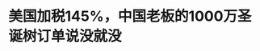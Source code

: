 <!DOCTYPE html>
<html lang="zh-CN">

<head>
    
<title>美国加税145%，中国老板的1000万圣诞树订单说没就没_腾讯新闻</title>
<meta name="keywords" content="特朗普,美国,圣诞树,美国_财经,跨境电商,美国经济,关税,中国,美国_时政,外贸公司">
<meta name="description" content="文 | 张颖钰      编辑 | 张瑞      出品|腾讯新闻谷雨实验室      5月2日，美国正式取消对中国小额包裹免税政策，所有价值不超过800美元的小额包裹都要被征收关税，按照2024年....">
<meta name="author" content="腾讯网">
<meta name="copyright" content="Copyright 1998 - 2025 Tencent. All Rights Reserved">
<meta property="og:type" content="news" />

<meta property="og:title" content="美国加税145%，中国老板的1000万圣诞树订单说没就没_腾讯新闻" />
<meta property="og:description" content="文 | 张颖钰      编辑 | 张瑞      出品|腾讯新闻谷雨实验室      5月2日，美国正式取消对中国小额包裹免税政策，所有价值不超过800美元的小额包裹都要被征收关税，按照2024年...." />
<meta property="og:url" content="https://news.qq.com/rain/a/20250510A02EHA00" />
<meta property="og:image" content="https://inews.gtimg.com/om_ls/OzkQ2SyJPsqspFjzvgwZjC6lBsxNccLYk1F_afnoZ7eXEAA_640330/0" />
<meta property="article:author" content="谷雨实验室" />
<meta property="article:published_time" content="2025-05-10 09:47:41" />
<meta property="category" content="politics" />

<meta name="baidu-site-verification" content="jJeIJ5X7pP" />
    <meta charset="utf-8" />
<meta http-equiv="X-UA-Compatible" content="IE=Edge" />
<meta name="viewport" content="width=device-width, initial-scale=1, shrink-to-fit=no" />
<link rel="dns-prefetch" href="mat1.gtimg.com">
<link rel="dns-prefetch" href="i.news.qq.com">
<link rel="shortcut icon" href="https://mat1.gtimg.com/qqcdn/qqindex2021/favicon.ico">
<script nomodule="true" src="https://mat1.gtimg.com/qqcdn/qqindex2021/common-static/20240515201444/core3-37-1.min.js"></script>
<script>
  try {
    if (!window.IntersectionObserver) {
      var observerScript = document.createElement('script');
      observerScript.src = "https://mat1.gtimg.com/qqcdn/qqindex2021/common-static/20241024141058/intersection-observer-polyfill.js";
      document.head.appendChild(observerScript);
    }
  } catch (error) {}
</script>

<script>
  try {
    if (!Element.prototype.scrollTo) {
      var scrollScript = document.createElement('script');
      scrollScript.src = "https://mat1.gtimg.com/qqcdn/qqindex2021/common-static/20241025153001/scroll-behavior-polyfill.js";
      document.head.appendChild(scrollScript);
    }
  } catch (error) {}
</script>
<script>
  try {
    if ('scrollRestoration' in window.history) {
      window.history.scrollRestoration = 'manual';
    }
    window.isPcClient = Boolean(window.electron) && (
      window.navigator.userAgent.indexOf('pc-client') > 0 ||
      window.navigator.userAgent.indexOf('TencentNews') > 0
    );
  } catch {}
</script>
<script>
  try {
    if (window.isPcClient) {
      var bodyStyle = document.createElement('style');
      bodyStyle.innerText = 'body{ zoom: 0.95 }';
      document.head.appendChild(bodyStyle);
    }
  } catch {}
</script>
<script>
  window.DATA = {"url":"https://view.inews.qq.com/a/20250510A02EHA00","article_id":"20250510A02EHA00","article_type":"0","title":"美国加税145%，中国老板的1000万圣诞树订单说没就没","desc":"文 | 张颖钰      编辑 | 张瑞      出品|腾讯新闻谷雨实验室      5月2日，美国正式取消对中国小额包裹免税政策，所有价值不超过800美元的小额包裹都要被征收关税，按照2024年....","iNewsRecommendLevel":1,"abstract":"文 | 张颖钰      编辑 | 张瑞      出品|腾讯新闻谷雨实验室      5月2日，美国正式取消对中国小额包裹免税政策，所有价值不超过800美元的小额包裹都要被征收关税，按照2024年....","catalog1":"politics","ad_channel_sign":"news","introduction":"","media":"谷雨实验室","media_id":"5505476","pubtime":"2025-05-10 09:47:41","comment_id":"8410702763","political":0,"cmsId":"20250510A02EHA00","cms_id":"20250510A02EHA00","closeAllAd":0,"closeAllFavorite":false,"originContent":{"directory":{"ai_list":[{"desc":"美国取消对中国小额包裹免税政策","link":"AIPOS_0"},{"desc":"中美贸易战的波折","link":"AIPOS_1"},{"desc":"关税战对外贸行业的影响","link":"AIPOS_2"},{"desc":"中国制造在美国的普及","link":"AIPOS_3"},{"desc":"贸易战中企业的生存策略","link":"AIPOS_4"},{"desc":"贸易战对个人生活的影响","link":"AIPOS_5"}],"enable":2,"list":null},"text":"\u003cdiv class=\"rich_media_content\"\u003e\u003cp style=\"line-height: 1.5; margin-bottom: 3pt; margin-left: 16.8pt; margin-top: 3pt; text-align: left\" data-exeditor-arbitrary-box=\"image-box\"\u003e\u003c!--IMG_0--\u003e\u003c/p\u003e\u003cp style=\"line-height: 1.5; margin-bottom: 3pt; margin-left: 16.8pt; margin-top: 3pt; text-align: left\"\u003e\u003c/p\u003e\u003cp style=\"text-align: right\"\u003e文 | 张颖钰\u003c/p\u003e\u003cp style=\"text-align: right\"\u003e编辑 | 张瑞\u003c/p\u003e\u003cp style=\"text-align: right\"\u003e出品 | 腾讯新闻谷雨实验室\u003c/p\u003e\u003cp\u003e\u003c/p\u003e\u003cp\u003e\u003c/p\u003e\u003cp\u003e\u003c!--AIPOS_0--\u003e5月2日，美国正式取消对中国小额包裹免税政策，所有价值不超过800美元的小额包裹都要被征收关税，按照2024年的数据，超过13.6亿件包裹都将受此政策影响，其中大部分来自中国的跨境电商平台。这是美国总统特朗普开启关税战之后的最新武器。\u003c/p\u003e\u003cp\u003e\u003c/p\u003e\u003cp\u003e\u003c!--AIPOS_1--\u003e在过去的一个月里，由美国发起的贸易战一波三折。\u003c/p\u003e\u003cp\u003e\u003c/p\u003e\u003cp\u003e4月2日，在被特朗普称为“解放日”的这一天，他宣布向全球所有商品征收10%的基础关税，对贸易逆差较大的国家再征收额外关税。其中，对来自中国的商品在此前20%关税的基础上加征34%关税。中国对等反制，美国继续加征，54%，104%，125%，145%……4月11日，中国对美国反制关税达到125%。商务部新闻发言人称，美国对华关税已经沦为数字游戏。\u003c!--MID_AD_0--\u003e\u003c!--EOP_0--\u003e\u003c/p\u003e\u003c!--MID_ARTICLE_AD_0--\u003e\u003c!--PARAGRAPH_0--\u003e\u003cp style=\"line-height: 1.5; margin-bottom: 3pt; margin-left: 0pt; margin-top: 3pt; text-align: left\"\u003e\u003c/p\u003e\u003cp style=\"line-height: 1.5; margin-bottom: 3pt; margin-left: 0pt; margin-top: 3pt; text-align: left\"\u003e\u003c!--IMG_1--\u003e\u003cspan style=\"font-size: 12px\"\u003e\u003cspan style=\"color: rgb(153, 153, 153)\"\u003e当地时间2025年4月2日，特朗普在白宫讲话，称该日为“解放日”，并宣布一系列“互惠关税”。\u003c/span\u003e\u003c/span\u003e\u003c/p\u003e\u003cp style=\"line-height: 1.5; margin-bottom: 3pt; margin-left: 0pt; margin-top: 3pt; text-align: left\"\u003e\u003c/p\u003e\u003cp\u003e\u003c/p\u003e\u003cp\u003e六天后，急风骤雨的关税战似乎又出现了缓和的迹象。4月17日，特朗普称一个月内会与中国达成协议。在4月22日的白宫新闻发布会上，特朗普表示对华关税会大幅下降，但不会降到零。时间来到5月初，在美国主动邀请之下，中美商定在瑞士举行会谈。但政策尚未确定前，不确定性的阴影仍然笼罩着外贸行业。\u003c/p\u003e\u003cp\u003e\u003c/p\u003e\u003cp\u003e第一次听到特朗普对中国商品征收54%关税的消息时，Mindy以为这是个巨大的玩笑——像这位总统过往的行为那样，不值得被认真对待。Mindy的公司总部在中国，向世界各地出口分子材料，在这间位于硅谷的办公室里，同事们纷纷调侃：“He’s finally out of his mind!（他终于疯了！）” “As he always？（和往常一样吗？）”\u003c!--MID_AD_1--\u003e\u003c!--EOP_1--\u003e\u003c/p\u003e\u003c!--MID_ARTICLE_AD_1--\u003e\u003c!--PARAGRAPH_1--\u003e\u003cp\u003e\u003c/p\u003e\u003cp\u003e但这绝不是滑稽的政治表演，\u003c!--AIPOS_2--\u003e关税带来的影响会落在每个人身上。\u003c/p\u003e\u003cp\u003e\u003c/p\u003e\u003cp\u003e23000多公里外的浙江金华，吴悦收到了订单停发的通知。她和父亲共同经营着一家电动升降桌工厂。按照原计划，10000多台升降桌应该在三天后发往美国，现在却只能静静地待在仓库里。她问外贸公司什么时候能出货，对方给不出确切的时间。\u003c/p\u003e\u003cp\u003e\u003c/p\u003e\u003cp\u003e在此之前，关税是一个并不为太多人关心的冷门话题，但短短两周内，事态升级还是超出了所有人的想象。对于一些毛利率只有10%左右的传统制造业，现在的关税数字已然意味着脱钩。\u003c/p\u003e\u003cp\u003e\u003c/p\u003e\u003cp\u003e过去的一年间，中国向美国出口商品总额超过5246亿美元。这个占据中国对外出口商品总额最多的国家，在许多外贸人眼里仍是难以放弃的市场。根据\u003c!--SECURE_LINK_BEGIN_0--\u003e高盛\u003c!--SECURE_LINK_END_0--\u003e发布的报告，1600万中国人的工作和对美出口相关。中美贸易的链条上，有工厂，外贸公司，货代，物流商……数不清的环节背后，是无数人的生计与梦想。\u003c/p\u003e\u003cp\u003e\u003c/p\u003e\u003cp\u003e\u003cstrong\u003eMade in China\u003c/strong\u003e\u003c/p\u003e\u003cp\u003e\u003c/p\u003e\u003cp\u003e\u003c!--AIPOS_3--\u003e走在美国的超市里，你很难避开那些刻着“made in China”的商品：大到微波炉，电风扇，挂满灯球的圣诞树，小到一只塑料袋，一把折叠伞，一个金发碧眼的芭比娃娃。在去年美国进口的商品中，中国制造了75%以上的儿童玩具，近80%的塑料厨具，88%的电风扇，超过90%的LED灯、保温杯、人造花和折叠伞，超过99%的钙片、闹钟、电热毯和烤面包机。\u003c/p\u003e\u003cp style=\"line-height: 1.5; margin-bottom: 3pt; margin-left: 0pt; margin-top: 3pt; text-align: left\"\u003e\u003c/p\u003e\u003cp style=\"line-height: 1.5; margin-bottom: 3pt; margin-left: 0pt; margin-top: 3pt; text-align: left\"\u003e\u003c!--IMG_2--\u003e\u003cspan style=\"font-size: 12px\"\u003e\u003cspan style=\"color: rgb(153, 153, 153)\"\u003e美国佛罗里达州西棕榈滩，圣诞商品商店劳克林表示，他希望特朗普政府与中国达成关税协议，这将避免他不得不提高价格，因为他销售的大部分圣诞装饰品都是中国制造的。\u003c/span\u003e\u003c/span\u003e\u003c/p\u003e\u003cp style=\"line-height: 1.5; margin-bottom: 3pt; margin-left: 0pt; margin-top: 3pt; text-align: left\"\u003e\u003c/p\u003e\u003cp\u003e\u003c/p\u003e\u003cp\u003e即使是叫嚣着 “Make America Great Again”的美国总统特朗普，也很难在自己身边排除“中国制造”的影子。根据美联社报道，特朗普的竞选商品，封皮上写着“God Bless the USA（天佑美国）”的圣经，印刷于杭州的一家工厂。去年二月初到三月末，12万本“天佑美国圣经”从杭州运往美国。这不该让人感到惊讶，毕竟，中国是世界上最大的圣经出口国。\u003c!--MID_AD_2--\u003e\u003c!--EOP_2--\u003e\u003c/p\u003e\u003c!--MID_ARTICLE_AD_2--\u003e\u003c!--PARAGRAPH_2--\u003e\u003cp\u003e\u003c/p\u003e\u003cp\u003e中国还是世界上最大的圣诞制品出口国，去年美国进口的圣诞制品中，有87%来自中国。在被称为“圣诞村”的浙江义乌，乔枫和父亲管理一家圣诞树工厂。如果没有贸易战，一万多棵圣诞树将在今年夏天运往美国，陈列在新泽西州和加州的\u003c!--SECURE_LINK_BEGIN_1--\u003e沃尔玛\u003c!--SECURE_LINK_END_1--\u003e超市里。\u003c/p\u003e\u003cp\u003e\u003c/p\u003e\u003cp\u003e客户对去年的货物很满意，承诺今年要下价值1000万人民币的订单，乔枫满心欢喜。刷到特朗普加征关税的消息时，他的第一反应是“完蛋了”。果然，合作的外贸公司发来消息，告诉乔枫先不要生产这批圣诞树。关税的变动让他们无法确认成本，也无法确认合作是否还要继续。\u003c/p\u003e\u003cp\u003e\u003c/p\u003e\u003cp\u003e失去订单让乔枫感到可惜，但好在圣诞树尚未投产。对于已经开始生产美国订单的厂家，损失来得更为直接和具体。突如其来的关税，让吴健康生产到一半的塑料袋全部被叫停。美国客户们一边抱怨着总统的疯狂，一边直截了当地说明，高昂的关税将会让这些来自中国的塑料袋失去价格优势，他们承担不起。\u003c/p\u003e\u003cp\u003e\u003c/p\u003e\u003cp\u003e今年3月，特朗普宣布对中国商品征收20%关税时，交易还有谈判的空间。客户问吴健康，以后的订单能不能让点利，双方各承担10%的关税，吴健康同意了。一个月后贸易战升级，他问客户打算怎么办，再也没有收到回复。\u003c/p\u003e\u003cp\u003e\u003c/p\u003e\u003cp\u003e现在，八十余吨塑料袋囤积在福建泉州的工厂里，不知道什么时间才能发出。这是吴健康从父亲手里接过工厂的第16年，厂里有40余位工人，其中一些人从他上小学开始就在这里工作。隔壁的纺织厂陆续传出裁员的消息，吴健康不希望走到这一天。\u003c/p\u003e\u003cp\u003e\u003c/p\u003e\u003cp\u003e\u003cstrong\u003e贸易战中求生存\u003c/strong\u003e\u003c/p\u003e\u003cp\u003e\u003c/p\u003e\u003cp\u003e接不到订单，吴健康让工厂停工了三天，去厦门拜访了一位老客户。客户在国内经营酒店垃圾袋的业务，需要的货物量大，但出价极低——一吨袋子的价格是6500元，利润不到1%。相比而言，出口到美国的塑料袋材质更好，价格也高，每吨的单价超过10000元。\u003c/p\u003e\u003cp\u003e\u003c/p\u003e\u003cp\u003e“食之无味，弃之可惜。”吴健康评价这笔订单的价格是“鸡骨头价”，但他还是接下了这一单。至少，每个月200吨的出货量，能先让工厂维持运转。\u003c/p\u003e\u003cp\u003e\u003c/p\u003e\u003cp\u003e停滞，是贸易战给工厂带来最直接的冲击，也是工厂主们最害怕发生的事。在浙江女孩吴悦的升降桌工厂，80%的订单依赖于美国市场，美国加征关税的政策发布后，几乎所有的客户都要求暂停出货。她立刻通知供应商暂停辅料供应，并在第二天宣布工厂停工。\u003c/p\u003e\u003cp\u003e\u003c/p\u003e\u003cp\u003e\u003c!--AIPOS_4--\u003e对于依赖美国市场的工厂而言，应对贸易战的思路可以分为两种：一是转向国内或其他国家，寻找替代性市场；二是继续出口美国，但把工厂转移到关税更低的东南亚或墨西哥。这一轮贸易战以前，吴悦的父亲已经在研究去越南办厂的可行性。贸易战开始后，父亲留在越南考察，那里工人的工资比国内便宜一半，父亲有信心在那里建一个新工厂。停工那两天，吴悦抓紧注册商标，想在国内的电商平台上开拓销路。\u003c!--MID_AD_3--\u003e\u003c!--EOP_3--\u003e\u003c/p\u003e\u003c!--MID_ARTICLE_AD_3--\u003e\u003c!--PARAGRAPH_3--\u003e\u003cp\u003e\u003c/p\u003e\u003cp\u003e贸易公司链接工厂和客户，对关税带来的变动最为敏感。加征关税的消息刚刚传出，Grace加入的外贸群都“炸了”。她听说有人的服装订单在当天就被暂停，有人的货快到港口被客户放弃——在突然升高的关税面前，没人想做赔本的买卖。\u003c/p\u003e\u003cp\u003e\u003c/p\u003e\u003cp\u003eGrace经营一家出口医疗设备的贸易公司，关税上涨后，她发现物流的价格也变得不稳定。二月询价时，从中国发往美国的物流价格还在25元/kg，美国第一次加征关税时变成30元/kg，一周后涨到35元/kg。货代报价时还会加上一句：成本可能还有变动，以客人收到货物时的实际关税为准。\u003c/p\u003e\u003cp style=\"line-height: 1.5; margin-bottom: 3pt; margin-left: 0pt; margin-top: 3pt; text-align: left\"\u003e\u003c/p\u003e\u003cp style=\"line-height: 1.5; margin-bottom: 3pt; margin-left: 0pt; margin-top: 3pt; text-align: left\"\u003e\u003c!--IMG_3--\u003e\u003cspan style=\"font-size: 12px\"\u003e\u003cspan style=\"color: rgb(153, 153, 153)\"\u003e工人赶制医疗器械海外订单\u003c/span\u003e\u003c/span\u003e\u003c/p\u003e\u003cp style=\"line-height: 1.5; margin-bottom: 3pt; margin-left: 0pt; margin-top: 3pt; text-align: left\"\u003e\u003c/p\u003e\u003cp\u003e\u003c/p\u003e\u003cp\u003e医疗设备出口的利润空间较高，Grace相信生意还有协商的余地。她努力安抚客户的情绪，告诉客户自己会想办法，不让他们全部承担上涨的关税。她同时在考虑压缩供应链的成本，比较不同供应商的价格，原本10块钱一个的零件，她要问问8块能不能做下来。\u003c/p\u003e\u003cp\u003e\u003c/p\u003e\u003cp\u003e在Mindy所在的硅谷办公室，持续上涨的关税让气氛越来越凝重。常常是有人报出最新的关税数字，同事们从一堆文件中抬头：“又加了！”两周以来，关税每上涨一次，Mindy就要和同事开一次会。关税数字从54%涨到145%，会议规模也从三四个人变成三四十人。\u003c/p\u003e\u003cp\u003e\u003c/p\u003e\u003cp\u003e第一次开会时，大家的反应还很积极，相信成本仍在可控范围内。Mindy开始翻阅一本几百页的关税代码书，研究通过调整产品描述避税的方法。但当数字来到145%，更显著的情绪是观望和等待，“当事情已经坏到一定程度，再坏也无所谓了”。\u003c/p\u003e\u003cp\u003e\u003c/p\u003e\u003cp\u003e\u003cstrong\u003e“明天能上班了吗”\u003c/strong\u003e\u003c/p\u003e\u003cp\u003e\u003c/p\u003e\u003cp\u003e宣布停工后，吴悦的工厂群聊里时不时有人发问，“明天能上班了吗？”吴悦理解他们的焦灼，工人的工资计件发放，平均一天能拿200元，如果停工，只能拿到30元的补贴。\u003c/p\u003e\u003cp\u003e\u003c/p\u003e\u003cp\u003e停工第三天，外贸公司发来一些日本和德国的订单，工厂得以恢复生产。吴悦去车间视察时，一位女工问，“小吴，能不能不放假？”她心里升起一阵酸楚，有对眼前困境的无力感，也有对工人的歉意。\u003c/p\u003e\u003cp style=\"line-height: 1.5; margin-bottom: 3pt; margin-left: 0pt; margin-top: 3pt; text-align: left\"\u003e\u003c/p\u003e\u003cp style=\"line-height: 1.5; margin-bottom: 3pt; margin-left: 0pt; margin-top: 3pt; text-align: left\"\u003e\u003c!--IMG_4--\u003e\u003cspan style=\"font-size: 12px\"\u003e\u003cspan style=\"color: rgb(153, 153, 153)\"\u003e工厂的生产车间\u003c/span\u003e\u003c/span\u003e\u003c/p\u003e\u003cp style=\"line-height: 1.5; margin-bottom: 3pt; margin-left: 0pt; margin-top: 3pt; text-align: left\"\u003e\u003c/p\u003e\u003cp\u003e\u003c/p\u003e\u003cp\u003e吴悦知道，这位女工经历坎坷。在上一段婚姻里经历了家暴后，哥哥带她来工厂上班。刚来工厂的日子里，她比谁都要卖力。装车，卸货，其他女工不愿意干的体力活，只要工资高，她都愿意做。\u003c/p\u003e\u003cp\u003e\u003c/p\u003e\u003cp\u003e虽然工厂恢复了生产，但由于订单数量有限，吴悦还是取消了晚上的加班。镇上有十几家工厂的生意和出口美国相关，以前晚间总是灯火通明。一天晚上九点多，吴悦开车回家，路上几乎没有工厂是亮着灯的。厂里一下子变得安静了，想起以前机器的轰鸣声，吴悦心里空落落的。\u003c/p\u003e\u003cp\u003e\u003c/p\u003e\u003cp\u003e和浙江的大多数“厂二代”一样，吴悦的童年是在工厂度过的，家住在工厂办公楼附近，放学后在工厂餐厅写作业，无聊了就去工厂车间玩。车间的老工人们看着她长大，不喊她老板，只喊“小吴”，她也亲热地喊“叔叔”“阿姨”。\u003c/p\u003e\u003cp\u003e\u003c/p\u003e\u003cp\u003e吴悦感受到今年的招工市场尤其惨淡，她两年前发出的招工启事都被人翻出来。年初到现在，她接到过二十多个找工作的电话，“要不要抛光工？”“要不要装配工？”她不想看到厂里的工人成为求职大潮里的一员。工厂是父亲二十几年来的心血，也是一百多位工人们赖以生存的饭碗。\u003c/p\u003e\u003cp\u003e\u003c/p\u003e\u003cp\u003e工厂每周一次的管理层会议上，吴悦告诉其他人，为了应对关税带来的影响，会接一些没有多少利润的单子，保证工厂运转下去，“让每一个人都有饭吃”。\u003c/p\u003e\u003cp\u003e\u003c/p\u003e\u003cp\u003e美国对华关税涨到125%的后一天，刘漫漫收到了降薪的消息。她负责一家工厂的亚马逊运营，销售烤肉炉的配件，最重要的市场就是美国。去年八月起，老板频繁去东南亚出差，她猜到了老板可能在考虑去东南亚办厂，只是没想到转变来得这么突然。\u003c/p\u003e\u003cp\u003e\u003c/p\u003e\u003cp\u003e在通知降薪的会议上，老板语气委婉，公司现在遇到了困难，如果想走，把手里的货物清掉就能离开，如果想留，就要接受以后只拿底薪。刘漫漫每个月的提成一般有五到七千，去掉提成，每月只有八千元的底薪，刚刚够还房贷。\u003c/p\u003e\u003cp\u003e\u003c/p\u003e\u003cp\u003e即使内心很难接受降薪的方案，刘漫漫还是只能点头接受。她今年38岁了，有两个孩子，去年一家人在深圳买了房，她不能失去工作。过了35岁，年龄成为求职的显性门槛，尤其是在以加班出名的跨境电商行业，“38岁的年龄，是不会有人看你简历的”。\u003c/p\u003e\u003cp\u003e\u003c/p\u003e\u003cp\u003e十年前，这个行业曾给她带来机遇与希望。大专毕业后，她从湖北农村老家到深圳一家工厂做文职，月收入只有1800元，做跨境电商的朋友却能月入五千。她从最基础的客服进入这个行业，一天要回复几百封英文邮件，但比在工厂开心。\u003c/p\u003e\u003cp\u003e\u003c/p\u003e\u003cp\u003e彼时，做跨境电商不设学历门槛，不需要雄厚的资金储备，给外来的打工者提供了致富的可能性。租一间500元的“农民房”，买一台电脑，注册一个营业执照，再把货物挂在速卖通、\u003c!--SECURE_LINK_BEGIN_2--\u003eeBay\u003c!--SECURE_LINK_END_2--\u003e这些平台上，就能做生意。起初，刘漫漫的丈夫业余卖汽车零部件，每个月就能挣一万多。他干脆辞职单干，生意好的时候能月入两三万。\u003c/p\u003e\u003cp\u003e\u003c/p\u003e\u003cp\u003e他们身边从不缺少“逆天改命”的神话：来自湖北黄石的兄弟俩，原本创业的跨境电商公司快要倒闭，因为发现了一款好卖的产品，生意起死回生，两人都在深圳市中心买了房。刘漫漫和丈夫虽然不属于暴发户的行列，但十几年干下来也小有积蓄。去年年底，他们终于交首付拿下了一套房子，实现了刘漫漫在深圳安家的梦想。\u003c/p\u003e\u003cp\u003e\u003c/p\u003e\u003cp\u003e近两年来，刘漫漫明显感到，跨境电商生意没有之前好做了。一边是国内激烈的内卷式竞争，一边是国际上的地缘政治冲突。贸易战、俄乌战争、巴以冲突，每一次变动都带来不确定性。薪资是最直观的变化。十年前她刚入行时，做最基础的亚马逊客服都能收入六千，现在还有很多年轻人只拿四千左右的底薪。\u003c/p\u003e\u003cp\u003e\u003c/p\u003e\u003cp\u003e放在以前，刘漫漫喜欢在周末和姐妹们聚会，大家一起带上孩子，租个民宿，去海边烧烤。今年群聊里没人提聚会的事，朋友中间有不少人做外贸，她猜测各家的生意都不好做，没人有聚会的心情。计划着五一假期回家，刘漫漫往购物车里添了好多漂亮衣服。降薪后，买衣服的开销被她省去了。她告诉儿子，妈妈的工资一个月少了5000块钱，“啥事都要省一点点”。\u003c/p\u003e\u003cp\u003e\u003c/p\u003e\u003cp\u003e\u003cstrong\u003e最好的期待，最坏的打算\u003c/strong\u003e\u003c/p\u003e\u003cp\u003e\u003c/p\u003e\u003cp\u003e如果贸易战持续下去，最坏的结果可能是什么？一个可见的答案是，关税带来的成本上涨，最终会由消费者承担。盖洛普的民调结果显示，接近90%的美国民众认为关税政策会带来物价上涨。\u003c/p\u003e\u003cp\u003eMindy开始担心以后不能在电商平台上买到物美价廉的小商品。洗碗用的橡胶手套，当地要10美刀一双，速卖通上5块人民币就能买好几双。特朗普提高关税的同时，还取消了800美元以下包裹的“小额免税”政策。Mindy和朋友们抓紧在电商平台下单，买了手机壳，衣服，厨具……5月2日后，这些小商品将不再能获得关税豁免。\u003c/p\u003e\u003cp style=\"line-height: 1.5; margin-bottom: 3pt; margin-left: 0pt; margin-top: 3pt; text-align: left\"\u003e\u003c/p\u003e\u003cp style=\"line-height: 1.5; margin-bottom: 3pt; margin-left: 0pt; margin-top: 3pt; text-align: left\"\u003e\u003c!--IMG_5--\u003e\u003cspan style=\"font-size: 12px\"\u003e\u003cspan style=\"color: rgb(153, 153, 153)\"\u003e在洛杉矶的一个批发市场，该市场的大部分商品都是从中国进口的。\u003c/span\u003e\u003c/span\u003e\u003c/p\u003e\u003cp\u003e\u003c/p\u003e\u003cp\u003e《华尔街日报》报道称，新政之后，许多公司将重组供应链。将中国制造的商品大批量进口至加拿大，再通过小额订单卖给消费者，曾经是很多美国电商公司规避关税的策略。但在特朗普对中国小额包裹取消免税后，这一策略将不再适用：一双原本售价175美元的中国制造运动鞋，如今将多出超过300美元的税费。而据《中国基金报》报道，快时尚巨头Shein已经对从美国市场从连衣裙到厨房用品等商品提价。家居、厨房用品及玩具类平均涨幅超30%，一件10件装厨房毛巾暴涨377%。显而易见，关税战的结果，将是美国自己的消费者买单，其中，低收入者受到的影响将更加明显。\u003c!--MID_AD_4--\u003e\u003c!--EOP_4--\u003e\u003c/p\u003e\u003c!--MID_ARTICLE_AD_4--\u003e\u003c!--PARAGRAPH_4--\u003e\u003cp\u003e\u003c/p\u003e\u003cp\u003e\u003c!--AIPOS_5--\u003e刘漫漫不知道老板什么时候会决定撤厂，不知道工作还能保留多久。她只能在心里做好最坏的打算：如果真的到了失业那一天，就算去给人当月嫂，也要把一个月八千多的房贷挣出来。\u003c/p\u003e\u003cp\u003e\u003c/p\u003e\u003cp\u003e对于未来，圣诞树工厂老板乔枫保持乐观，相信贸易战会很快结束，“他们不能不过圣诞节，对吧？”\u003c/p\u003e\u003cp\u003e\u003c/p\u003e\u003cp\u003e（文中乔枫，吴悦为化名）\u003c/p\u003e\u003cdiv powered-by=\"qqnews_ex-editor\"\u003e\u003c/div\u003e\u003cstyle\u003e.rich_media_content{--news-tabel-th-night-color: #444444;--news-font-day-color: #333;--news-font-night-color: #d9d9d9;--news-bottom-distance: 22px}.rich_media_content p:not([data-exeditor-arbitrary-box=image-box]){letter-spacing:.5px;line-height:30px;margin-bottom:var(--news-bottom-distance);word-wrap:break-word}.rich_media_content{color:var(--news-font-day-color);font-size:18px}@media(prefers-color-scheme:dark){body:not([data-weui-theme=light]):not([dark-mode-disable=true]) .rich_media_content p:not([data-exeditor-arbitrary-box=image-box]){letter-spacing:.5px;line-height:30px;margin-bottom:var(--news-bottom-distance);word-wrap:break-word}body:not([data-weui-theme=light]):not([dark-mode-disable=true]) .rich_media_content{color:var(--news-font-night-color)}}.data_color_scheme_dark .rich_media_content p:not([data-exeditor-arbitrary-box=image-box]){letter-spacing:.5px;line-height:30px;margin-bottom:var(--news-bottom-distance);word-wrap:break-word}.data_color_scheme_dark .rich_media_content{color:var(--news-font-night-color)}.data_color_scheme_dark .rich_media_content{font-size:18px}.rich_media_content p[data-exeditor-arbitrary-box=image-box]{margin-bottom:11px}.rich_media_content\u003ediv:not(.qnt-video),.rich_media_content\u003esection{margin-bottom:var(--news-bottom-distance)}.rich_media_content hr{margin-bottom:var(--news-bottom-distance)}.rich_media_content .link_list{margin:0;margin-top:20px;min-height:0!important}.rich_media_content blockquote{background:#f9f9f9;border-left:6px solid #ccc;margin:1.5em 10px;padding:.5em 10px}.rich_media_content blockquote p{margin-bottom:0!important}.data_color_scheme_dark .rich_media_content blockquote{background:#323232}@media(prefers-color-scheme:dark){body:not([data-weui-theme=light]):not([dark-mode-disable=true]) .rich_media_content blockquote{background:#323232}}.rich_media_content ol[data-ex-list]{--ol-start: 1;--ol-list-style-type: decimal;list-style-type:none;counter-reset:olCounter calc(var(--ol-start,1) - 1);position:relative}.rich_media_content ol[data-ex-list]\u003eli\u003e:first-child::before{content:counter(olCounter,var(--ol-list-style-type)) '. ';counter-increment:olCounter;font-variant-numeric:tabular-nums;display:inline-block}.rich_media_content ul[data-ex-list]{--ul-list-style-type: circle;list-style-type:none;position:relative}.rich_media_content ul[data-ex-list].nonUnicode-list-style-type\u003eli\u003e:first-child::before{content:var(--ul-list-style-type) ' ';font-variant-numeric:tabular-nums;display:inline-block;transform:scale(0.5)}.rich_media_content ul[data-ex-list].unicode-list-style-type\u003eli\u003e:first-child::before{content:var(--ul-list-style-type) ' ';font-variant-numeric:tabular-nums;display:inline-block;transform:scale(0.8)}.rich_media_content ol:not([data-ex-list]){padding-left:revert}.rich_media_content ul:not([data-ex-list]){padding-left:revert}.rich_media_content table{display:table;border-collapse:collapse;margin-bottom:var(--news-bottom-distance)}.rich_media_content table th,.rich_media_content table td{word-wrap:break-word;border:1px solid #ddd;white-space:nowrap;padding:2px 5px}.rich_media_content table th{font-weight:700;background-color:#f0f0f0;text-align:left}.rich_media_content table p{margin-bottom:0!important}.data_color_scheme_dark .rich_media_content table th{background:var(--news-tabel-th-night-color)}@media(prefers-color-scheme:dark){body:not([data-weui-theme=light]):not([dark-mode-disable=true]) .rich_media_content table th{background:var(--news-tabel-th-night-color)}}.rich_media_content .qqnews_image_desc,.rich_media_content p[type=om-image-desc]{line-height:20px!important;text-align:center!important;font-size:14px!important;color:#666!important}.rich_media_content div[data-exeditor-arbitrary-box=wrap]:not([data-exeditor-arbitrary-box-special-style]){max-width:100%}.rich_media_content .qqnews-content{--wmfont: 0;--wmcolor: transparent;font-size:var(--wmfont);color:var(--wmcolor);line-height:var(--wmfont)!important;margin-bottom:var(--wmfont)!important}.rich_media_content .qqnews_sign_emphasis{background:#f7f7f7}.rich_media_content .qqnews_sign_emphasis ol{word-wrap:break-word;border:none;color:#5c5c5c;line-height:28px;list-style:none;margin:14px 0 6px;padding:16px 15px 4px}.rich_media_content .qqnews_sign_emphasis p{margin-bottom:12px!important}.rich_media_content .qqnews_sign_emphasis ol\u003eli\u003ep{padding-left:30px}.rich_media_content .qqnews_sign_emphasis ol\u003eli{list-style:none}.rich_media_content .qqnews_sign_emphasis ol\u003eli\u003ep:first-child::before{margin-left:-30px;content:counter(olCounter,decimal) ''!important;counter-increment:olCounter!important;font-variant-numeric:tabular-nums!important;background:#37f;border-radius:2px;color:#fff;font-size:15px;font-style:normal;text-align:center;line-height:18px;width:18px;height:18px;margin-right:12px;position:relative;top:-1px}.data_color_scheme_dark .rich_media_content .qqnews_sign_emphasis{background:#262626}.data_color_scheme_dark .rich_media_content .qqnews_sign_emphasis ol\u003eli\u003ep{color:#a9a9a9}@media(prefers-color-scheme:dark){body:not([data-weui-theme=light]):not([dark-mode-disable=true]) .rich_media_content .qqnews_sign_emphasis{background:#262626}body:not([data-weui-theme=light]):not([dark-mode-disable=true]) .rich_media_content .qqnews_sign_emphasis ol\u003eli\u003ep{color:#a9a9a9}}.rich_media_content h1,.rich_media_content h2,.rich_media_content h3,.rich_media_content h4,.rich_media_content h5,.rich_media_content h6{margin-bottom:var(--news-bottom-distance);font-weight:700}.rich_media_content h1{font-size:20px}.rich_media_content h2,.rich_media_content h3{font-size:19px}.rich_media_content h4,.rich_media_content h5,.rich_media_content h6{font-size:18px}.rich_media_content li:empty{display:none}.rich_media_content ul,.rich_media_content ol{margin-bottom:var(--news-bottom-distance)}.rich_media_content div\u003ep:only-child{margin-bottom:0!important}.rich_media_content .cms-cke-widget-title-wrap p{margin-bottom:0!important}\u003c/style\u003e\u003c/div\u003e","version":"v2"},"originAttribute":{"IMG_0":{"bigOrigUrl":"https://inews.gtimg.com/news_bt/Oa_4eWuydRRLAcYtPYJ9n2P3svoE_ksHhEz1W3EmkdFzUAA/0","compressUrl":"https://inews.gtimg.com/news_bt/Oa_4eWuydRRLAcYtPYJ9n2P3svoE_ksHhEz1W3EmkdFzUAA/641","desc":"","fullPic":"1","height":360,"imgurl0":"https://inews.gtimg.com/news_bt/Oa_4eWuydRRLAcYtPYJ9n2P3svoE_ksHhEz1W3EmkdFzUAA/0","imgurl1000":"https://inews.gtimg.com/news_bt/Oa_4eWuydRRLAcYtPYJ9n2P3svoE_ksHhEz1W3EmkdFzUAA/1000","islong":0,"origUrl":"https://inews.gtimg.com/news_bt/Oa_4eWuydRRLAcYtPYJ9n2P3svoE_ksHhEz1W3EmkdFzUAA/641","size":456,"style":"display: inline-block; max-width: 100%; width: 800px","thumb":"https://inews.gtimg.com/news_bt/Oa_4eWuydRRLAcYtPYJ9n2P3svoE_ksHhEz1W3EmkdFzUAA_181x181s/0","url":"https://inews.gtimg.com/news_bt/Oa_4eWuydRRLAcYtPYJ9n2P3svoE_ksHhEz1W3EmkdFzUAA/641","width":641},"IMG_1":{"bigOrigUrl":"https://inews.gtimg.com/news_bt/OoBGjRdYMOV-m0Poh2KGcYT83ee2SP6H3nOexb1DSqLekAA/0","compressUrl":"https://inews.gtimg.com/news_bt/OoBGjRdYMOV-m0Poh2KGcYT83ee2SP6H3nOexb1DSqLekAA/641","desc":"","fullPic":"1","height":428,"imgurl0":"https://inews.gtimg.com/news_bt/OoBGjRdYMOV-m0Poh2KGcYT83ee2SP6H3nOexb1DSqLekAA/0","imgurl1000":"https://inews.gtimg.com/news_bt/OoBGjRdYMOV-m0Poh2KGcYT83ee2SP6H3nOexb1DSqLekAA/1000","islong":0,"origUrl":"https://inews.gtimg.com/news_bt/OoBGjRdYMOV-m0Poh2KGcYT83ee2SP6H3nOexb1DSqLekAA/641","size":164,"style":"display: inline-block; max-width: 100%; width: 800px","thumb":"https://inews.gtimg.com/news_bt/OoBGjRdYMOV-m0Poh2KGcYT83ee2SP6H3nOexb1DSqLekAA_181x181s/0","url":"https://inews.gtimg.com/news_bt/OoBGjRdYMOV-m0Poh2KGcYT83ee2SP6H3nOexb1DSqLekAA/641","width":641},"IMG_2":{"bigOrigUrl":"https://inews.gtimg.com/news_bt/O0eroseDsp3GXpfowZ9IDpD1okjzUqvl2z3YaMTNTx56UAA/0","compressUrl":"https://inews.gtimg.com/news_bt/O0eroseDsp3GXpfowZ9IDpD1okjzUqvl2z3YaMTNTx56UAA/641","desc":"","fullPic":"1","height":435,"imgurl0":"https://inews.gtimg.com/news_bt/O0eroseDsp3GXpfowZ9IDpD1okjzUqvl2z3YaMTNTx56UAA/0","imgurl1000":"https://inews.gtimg.com/news_bt/O0eroseDsp3GXpfowZ9IDpD1okjzUqvl2z3YaMTNTx56UAA/1000","islong":0,"origUrl":"https://inews.gtimg.com/news_bt/O0eroseDsp3GXpfowZ9IDpD1okjzUqvl2z3YaMTNTx56UAA/641","size":325,"style":"display: inline-block; max-width: 100%; width: 800px","thumb":"https://inews.gtimg.com/news_bt/O0eroseDsp3GXpfowZ9IDpD1okjzUqvl2z3YaMTNTx56UAA_181x181s/0","url":"https://inews.gtimg.com/news_bt/O0eroseDsp3GXpfowZ9IDpD1okjzUqvl2z3YaMTNTx56UAA/641","width":641},"IMG_3":{"bigOrigUrl":"https://inews.gtimg.com/news_bt/OYoVPsfk1J0FYFecPeYWmjOm_NGX9S9Ck_hi1BRH8z4mkAA/0","compressUrl":"https://inews.gtimg.com/news_bt/OYoVPsfk1J0FYFecPeYWmjOm_NGX9S9Ck_hi1BRH8z4mkAA/641","desc":"","fullPic":"1","height":427,"imgurl0":"https://inews.gtimg.com/news_bt/OYoVPsfk1J0FYFecPeYWmjOm_NGX9S9Ck_hi1BRH8z4mkAA/0","imgurl1000":"https://inews.gtimg.com/news_bt/OYoVPsfk1J0FYFecPeYWmjOm_NGX9S9Ck_hi1BRH8z4mkAA/1000","islong":0,"origUrl":"https://inews.gtimg.com/news_bt/OYoVPsfk1J0FYFecPeYWmjOm_NGX9S9Ck_hi1BRH8z4mkAA/641","size":141,"style":"display: inline-block; max-width: 100%; width: 800px","thumb":"https://inews.gtimg.com/news_bt/OYoVPsfk1J0FYFecPeYWmjOm_NGX9S9Ck_hi1BRH8z4mkAA_181x181s/0","url":"https://inews.gtimg.com/news_bt/OYoVPsfk1J0FYFecPeYWmjOm_NGX9S9Ck_hi1BRH8z4mkAA/641","width":641},"IMG_4":{"bigOrigUrl":"https://inews.gtimg.com/news_bt/OUp98L7E_1uLE9SHYuKGqSSgviJu5mKe_9QpJgY3VV2EMAA/0","compressUrl":"https://inews.gtimg.com/news_bt/OUp98L7E_1uLE9SHYuKGqSSgviJu5mKe_9QpJgY3VV2EMAA/641","desc":"","fullPic":"1","height":427,"imgurl0":"https://inews.gtimg.com/news_bt/OUp98L7E_1uLE9SHYuKGqSSgviJu5mKe_9QpJgY3VV2EMAA/0","imgurl1000":"https://inews.gtimg.com/news_bt/OUp98L7E_1uLE9SHYuKGqSSgviJu5mKe_9QpJgY3VV2EMAA/1000","islong":0,"origUrl":"https://inews.gtimg.com/news_bt/OUp98L7E_1uLE9SHYuKGqSSgviJu5mKe_9QpJgY3VV2EMAA/641","size":158,"style":"display: inline-block; max-width: 100%; width: 800px","thumb":"https://inews.gtimg.com/news_bt/OUp98L7E_1uLE9SHYuKGqSSgviJu5mKe_9QpJgY3VV2EMAA_181x181s/0","url":"https://inews.gtimg.com/news_bt/OUp98L7E_1uLE9SHYuKGqSSgviJu5mKe_9QpJgY3VV2EMAA/641","width":641},"IMG_5":{"bigOrigUrl":"https://inews.gtimg.com/news_bt/OJhv7DXnSBtzSe5F15Dn5D5D67_TpZZDR8KzoFznHdjUQAA/0","compressUrl":"https://inews.gtimg.com/news_bt/OJhv7DXnSBtzSe5F15Dn5D5D67_TpZZDR8KzoFznHdjUQAA/641","desc":"","fullPic":"1","height":427,"imgurl0":"https://inews.gtimg.com/news_bt/OJhv7DXnSBtzSe5F15Dn5D5D67_TpZZDR8KzoFznHdjUQAA/0","imgurl1000":"https://inews.gtimg.com/news_bt/OJhv7DXnSBtzSe5F15Dn5D5D67_TpZZDR8KzoFznHdjUQAA/1000","islong":0,"origUrl":"https://inews.gtimg.com/news_bt/OJhv7DXnSBtzSe5F15Dn5D5D67_TpZZDR8KzoFznHdjUQAA/641","size":142,"style":"display: inline-block; max-width: 100%; width: 604.733px","thumb":"https://inews.gtimg.com/news_bt/OJhv7DXnSBtzSe5F15Dn5D5D67_TpZZDR8KzoFznHdjUQAA_181x181s/0","url":"https://inews.gtimg.com/news_bt/OJhv7DXnSBtzSe5F15Dn5D5D67_TpZZDR8KzoFznHdjUQAA/641","width":641},"SECURE_LINK_BEGIN_0":{"cms_orig_info":{"desc":"高盛","trust_level":1,"type":"huaci_stock","url":"https://wzq.tenpay.com/mm/detail?type=3\u0026scode=GS.N\u0026stat_data=Ozm00p000n006"},"desc":"高盛","trust_level":1,"type":"huaci_stock","url":"https://wzq.tenpay.com/mm/detail?type=3\u0026scode=GS.N\u0026stat_data=Ozm00p000n006"},"SECURE_LINK_BEGIN_1":{"cms_orig_info":{"desc":"沃尔玛","trust_level":1,"type":"huaci_stock","url":"https://wzq.tenpay.com/mm/detail?type=3\u0026scode=WMT.N\u0026stat_data=Ozm00p000n006"},"desc":"沃尔玛","trust_level":1,"type":"huaci_stock","url":"https://wzq.tenpay.com/mm/detail?type=3\u0026scode=WMT.N\u0026stat_data=Ozm00p000n006"},"SECURE_LINK_BEGIN_2":{"cms_orig_info":{"desc":"eBay","trust_level":1,"type":"huaci_stock","url":"https://wzq.tenpay.com/mm/detail?type=3\u0026scode=EBAY.OQ\u0026stat_data=Ozm00p000n006"},"desc":"eBay","trust_level":1,"type":"huaci_stock","url":"https://wzq.tenpay.com/mm/detail?type=3\u0026scode=EBAY.OQ\u0026stat_data=Ozm00p000n006"},"SECURE_LINK_END_0":{"trust_level":1},"SECURE_LINK_END_1":{"trust_level":1},"SECURE_LINK_END_2":{"trust_level":1}},"selfDeclare":{"declare":"取材网络，谨慎甄别","id":4},"userAddress":"北京","card":{"chlid":"5505476","chlname":"谷雨实验室","desc":"腾讯新闻出品、谷雨工作室旗下栏目，聚焦深度图文内容。","icon":"http://inews.gtimg.com/newsapp_ls/0/14306093309_200200/0","msgEntry":1,"uin":"eccf3e02b287b37b872b4e5ef4c41c86bf","update_frequency":"0","vip_desc":"腾讯新闻《谷雨实验室》栏目官方账号","vip_icon_night":"http://inews.gtimg.com/newsapp_ls/0/14876052067/0","vip_place":"left","vip_type":"30012","vip_icon":"http://inews.gtimg.com/newsapp_ls/0/14876051701/0","vip_type_new":"30012","suid":"8QMd3Hta64Advz3Z","liveInfo":{"roomID":"1412462543","roomStatus":"2"},"cpLevel":1,"answerer_status":1,"answererStatus":1},"interationCount":{"like":13,"collect":9,"share":6},"payment_info":{"is_free_to_read":0,"need_pay":0,"pay_type":"","text_free_percent":0},"article_is_pay":false,"payment_column_info_v1":{"is_column_pay":false,"read_count_all":0},"tag_info_item":null,"contentWordsNum":4997,"extraProperty":{"FeedbackDetailDisableInsert":0,"zanSkinType":""},"relateWelfare":{},"aiSwitch":true,"isOversize":false,"videoArr":[]};
</script>
<script>
  window.channelInfo = {"channelConfig":{"channelNav":[{"_auto_id":"1","active_alien_img":"","alien_img":"","channel_id":"news_news_home","is_local":"0","link":"https://www.qq.com","name_cn":"首页","name_en":"home"},{"_auto_id":"2","active_alien_img":"","alien_img":"","channel_id":"news_news_top","is_local":"0","link":"","name_cn":"要闻","name_en":"news"},{"_auto_id":"4","active_alien_img":"","alien_img":"","channel_id":"news_news_bj","is_local":"1","link":"","name_cn":"北京","name_en":"bj"},{"_auto_id":"5","active_alien_img":"","alien_img":"","channel_id":"news_news_finance","is_local":"0","link":"","name_cn":"财经","name_en":"finance"},{"_auto_id":"6","active_alien_img":"","alien_img":"","channel_id":"news_news_tech","is_local":"0","link":"","name_cn":"科技","name_en":"tech"},{"_auto_id":"7","active_alien_img":"","alien_img":"","channel_id":"tv","is_local":"0","link":"https://v.qq.com/channel/tv/?ptag=qqnews","name_cn":"电视剧","name_en":"tv"},{"_auto_id":"8","active_alien_img":"","alien_img":"","channel_id":"news_news_qa","is_local":"0","link":"","name_cn":"热问","name_en":"qa"},{"_auto_id":"9","active_alien_img":"","alien_img":"","channel_id":"news_news_ent","is_local":"0","link":"","name_cn":"娱乐","name_en":"ent"},{"_auto_id":"10","active_alien_img":"","alien_img":"","channel_id":"variety","is_local":"0","link":"https://v.qq.com/channel/variety/?ptag=qqnews","name_cn":"综艺","name_en":"variety"},{"_auto_id":"11","active_alien_img":"","alien_img":"","channel_id":"news_news_sports","is_local":"0","link":"","name_cn":"体育","name_en":"sports"},{"_auto_id":"13","active_alien_img":"","alien_img":"","channel_id":"news_news_nba","is_local":"0","link":"","name_cn":"NBA","name_en":"nba"},{"_auto_id":"14","active_alien_img":"","alien_img":"","channel_id":"news_news_world","is_local":"0","link":"","name_cn":"国际","name_en":"world"},{"_auto_id":"15","active_alien_img":"","alien_img":"","channel_id":"news_news_mil","is_local":"0","link":"","name_cn":"军事","name_en":"milite"},{"_auto_id":"16","active_alien_img":"","alien_img":"","channel_id":"news_news_auto","is_local":"0","link":"","name_cn":"汽车","name_en":"auto"},{"_auto_id":"17","active_alien_img":"","alien_img":"","channel_id":"news_news_house","is_local":"0","link":"","name_cn":"房产","name_en":"house"},{"_auto_id":"18","active_alien_img":"","alien_img":"","channel_id":"news_news_edu","is_local":"0","link":"","name_cn":"教育","name_en":"edu"},{"_auto_id":"19","active_alien_img":"","alien_img":"","channel_id":"news_news_antip","is_local":"0","link":"","name_cn":"健康","name_en":"health"},{"_auto_id":"20","active_alien_img":"","alien_img":"","channel_id":"news_news_video","is_local":"0","link":"","name_cn":"视频","name_en":"video"},{"_auto_id":"21","active_alien_img":"","alien_img":"","channel_id":"news_news_game","is_local":"0","link":"","name_cn":"游戏","name_en":"games"},{"_auto_id":"22","active_alien_img":"","alien_img":"","channel_id":"news_news_nchupin","is_local":"0","link":"","name_cn":"眼界","name_en":"chupin"},{"_auto_id":"24","active_alien_img":"","alien_img":"","channel_id":"news_news_football","is_local":"0","link":"","name_cn":"足球","name_en":"football"},{"_auto_id":"25","active_alien_img":"","alien_img":"","channel_id":"news_news_kepu","is_local":"0","link":"","name_cn":"科学","name_en":"kepu"},{"_auto_id":"26","active_alien_img":"","alien_img":"","channel_id":"news_news_digi","is_local":"0","link":"","name_cn":"数码","name_en":"digi"},{"_auto_id":"28","active_alien_img":"","alien_img":"","channel_id":"ymzx","is_local":"0","link":"https://gamer.qq.com/v2/cloudgame/game/96897?ichannel=txxwpc0Ftxxwpc1","name_cn":"元梦之星","name_en":"news_news_ymzx"},{"_auto_id":"31","active_alien_img":"","alien_img":"","channel_id":"movie","is_local":"0","link":"https://v.qq.com/channel/movie/?ptag=qqnews","name_cn":"电影","name_en":"movie"},{"_auto_id":"32","active_alien_img":"","alien_img":"","channel_id":"news_news_esport","is_local":"0","link":"","name_cn":"电竞","name_en":"esport"},{"_auto_id":"34","active_alien_img":"","alien_img":"","channel_id":"news_news_history","is_local":"0","link":"","name_cn":"历史","name_en":"history"},{"_auto_id":"35","active_alien_img":"","alien_img":"","channel_id":"news_news_baby","is_local":"0","link":"","name_cn":"育儿","name_en":"baby"},{"_auto_id":"36","active_alien_img":"","alien_img":"","channel_id":"hbjy","is_local":"0","link":"https://gp.qq.com/act/a20250421mnqlx/news.shtml","name_cn":"和平精英","name_en":"news_news_hbjy"},{"_auto_id":"37","active_alien_img":"","alien_img":"","channel_id":"cloud_gamer","is_local":"0","link":"https://gamer.qq.com/?ichannel=txxwpc0Ftxxwpc1","name_cn":"云游戏","name_en":"cloud_gamer"},{"_auto_id":"38","active_alien_img":"","alien_img":"","channel_id":"news_news_lic","is_local":"0","link":"","name_cn":"理财","name_en":"finance_licai"},{"_auto_id":"39","active_alien_img":"","alien_img":"","channel_id":"news_news_istock","is_local":"0","link":"","name_cn":"股票","name_en":"finance_stock"},{"_auto_id":"40","active_alien_img":"","alien_img":"","channel_id":"ren_min_shi_pin","is_local":"0","link":"https://news.qq.com/omn/author/8QMd3Hld74cbujbY?tab=om_video","name_cn":"人民视频","name_en":"ren_min_shi_pin"},{"_auto_id":"41","active_alien_img":"","alien_img":"","channel_id":"news_news_weather","is_local":"0","link":"https://tianqi.qq.com/index.htm","name_cn":"天气","name_en":"weather"}]}};
</script>
<script>
  window.articleConfig = {"rightConfig":[{"_auto_id":"1","category_key":"default","modules":"{\"moduleList\":[{\"title\":\"作者其他文章\",\"id\":\"user_article\"},{\"title\":\"精选视频\",\"id\":\"video_album\",\"videoType\":\"tag\",\"videoId\":\"aUepxrtchGM=\",\"isSticky\":0},{\"title\":\"下载条\",\"id\":\"download_banner\",\"isSticky\":1},{\"title\":\"热点榜\",\"id\":\"hot_rank_list\",\"isSticky\":1},{\"title\":\"广告推广\",\"id\":\"ssp_ad_module\",\"category\":\"ad_ssp\",\"loid\":\"109\",\"isSticky\":1},{\"title\":\"广告推广位\",\"id\":\"c2s_ad_module\",\"category\":\"right_c2s\",\"path\":\"QQcom_all_Rectangle-1|QQcom_all_Rectangle-2|QQcom_all_Rectangle-3\",\"isSticky\":1}]}"},{"_auto_id":"2","category_key":"ent","modules":"{\"moduleList\":[{\"title\":\"作者其他文章\",\"id\":\"user_article\"},{\"title\":\"精选视频\",\"id\":\"video_album\",\"videoType\":\"tag\",\"videoId\":\"aUepxrtchGM=\"},{\"title\":\"下载条\",\"id\":\"download_banner\",\"isSticky\":1},{\"title\":\"热点榜\",\"id\":\"hot_rank_list\",\"isSticky\":1},{\"title\":\"广告推广\",\"id\":\"ssp_ad_module\",\"category\":\"ad_ssp\",\"loid\":\"109\",\"isSticky\":1},{\"title\":\"广告推广\",\"id\":\"ssp_ad_module\",\"category\":\"ad_ssp\",\"loid\":\"117\",\"isSticky\":1}]}"},{"_auto_id":"3","category_key":"game","modules":"{\"moduleList\":[{\"title\":\"作者其他文章\",\"id\":\"user_article\"},{\"title\":\"精选视频\",\"id\":\"video_album\",\"videoType\":\"tag\",\"videoId\":\"aUepxrtchGM=\"},{\"title\":\"热门游戏\",\"id\":\"recommend_game\",\"isSticky\":0},{\"title\":\"下载条\",\"id\":\"download_banner\",\"isSticky\":1},{\"title\":\"热点榜\",\"id\":\"hot_rank_list\",\"isSticky\":1},{\"title\":\"广告推广\",\"id\":\"ssp_ad_module\",\"category\":\"ad_ssp\",\"loid\":\"109\",\"isSticky\":1},{\"title\":\"广告推广位\",\"id\":\"c2s_ad_module\",\"category\":\"right_c2s\",\"path\":\"QQcom_all_Rectangle-1|QQcom_all_Rectangle-2|QQcom_all_Rectangle-3\",\"isSticky\":1}]}"},{"_auto_id":"4","category_key":"tech","modules":"{\"moduleList\":[{\"title\":\"作者其他文章\",\"id\":\"user_article\"},{\"title\":\"精选视频\",\"id\":\"video_album\",\"videoType\":\"tag\",\"videoId\":\"aUepxrtchGM=\"},{\"title\":\"下载条\",\"id\":\"download_banner\",\"isSticky\":1},{\"title\":\"热点榜\",\"id\":\"hot_rank_list\",\"isSticky\":1},{\"title\":\"广告推广\",\"id\":\"ssp_ad_module\",\"category\":\"ad_ssp\",\"loid\":\"109\",\"isSticky\":1},{\"title\":\"广告推广位\",\"id\":\"c2s_ad_module\",\"category\":\"right_c2s\",\"path\":\"QQcom_all_Rectangle-1|QQcom_all_Rectangle-2|QQcom_all_Rectangle-3\",\"isSticky\":1}]}"},{"_auto_id":"5","category_key":"finance","modules":"{\"moduleList\":[{\"title\":\"作者其他文章\",\"id\":\"user_article\"},{\"title\":\"精选视频\",\"id\":\"video_album\",\"videoType\":\"tag\",\"videoId\":\"aUepxrtchGM=\"},{\"title\":\"下载条\",\"id\":\"download_banner\",\"isSticky\":1},{\"title\":\"热点榜\",\"id\":\"hot_rank_list\",\"isSticky\":1},{\"title\":\"广告推广\",\"id\":\"ssp_ad_module\",\"category\":\"ad_ssp\",\"loid\":\"109\",\"isSticky\":1},{\"title\":\"广告推广位\",\"id\":\"c2s_ad_module\",\"category\":\"right_c2s\",\"path\":\"QQcom_all_Rectangle-1|QQcom_all_Rectangle-2|QQcom_all_Rectangle-3\",\"isSticky\":1}]}"},{"_auto_id":"6","category_key":"news","modules":"{\"moduleList\":[{\"title\":\"作者其他文章\",\"id\":\"user_article\"},{\"title\":\"精选视频\",\"id\":\"video_album\",\"videoType\":\"tag\",\"videoId\":\"aUepxrtchGM=\"},{\"title\":\"下载条\",\"id\":\"download_banner\",\"isSticky\":1},{\"title\":\"热点榜\",\"id\":\"hot_rank_list\",\"isSticky\":1},{\"title\":\"广告推广\",\"id\":\"ssp_ad_module\",\"category\":\"ad_ssp\",\"loid\":\"109\",\"isSticky\":1},{\"title\":\"广告推广位\",\"id\":\"c2s_ad_module\",\"category\":\"right_c2s\",\"path\":\"QQcom_all_Rectangle-1|QQcom_all_Rectangle-2|QQcom_all_Rectangle-3\",\"isSticky\":1}]}"},{"_auto_id":"7","category_key":"fashion","modules":"{\"moduleList\":[{\"title\":\"作者其他文章\",\"id\":\"user_article\"},{\"title\":\"精选视频\",\"id\":\"video_album\",\"videoType\":\"tag\",\"videoId\":\"aUepxrtchGM=\"},{\"title\":\"下载条\",\"id\":\"download_banner\",\"isSticky\":1},{\"title\":\"热点榜\",\"id\":\"hot_rank_list\",\"isSticky\":1},{\"title\":\"广告推广\",\"id\":\"ssp_ad_module\",\"category\":\"ad_ssp\",\"loid\":\"109\",\"isSticky\":1},{\"title\":\"广告推广位\",\"id\":\"c2s_ad_module\",\"category\":\"right_c2s\",\"path\":\"QQcom_all_Rectangle-1|QQcom_all_Rectangle-2|QQcom_all_Rectangle-3\",\"isSticky\":1}]}"},{"_auto_id":"8","category_key":"sports","modules":"{\"moduleList\":[{\"title\":\"作者其他文章\",\"id\":\"user_article\"},{\"title\":\"精选视频\",\"id\":\"video_album\",\"videoType\":\"tag\",\"videoId\":\"aUepxrtchGM=\"},{\"title\":\"下载条\",\"id\":\"download_banner\",\"isSticky\":1},{\"title\":\"热点榜\",\"id\":\"hot_rank_list\",\"isSticky\":1},{\"title\":\"广告推广\",\"id\":\"ssp_ad_module\",\"category\":\"ad_ssp\",\"loid\":\"109\",\"isSticky\":1},{\"title\":\"广告推广位\",\"id\":\"c2s_ad_module\",\"category\":\"right_c2s\",\"path\":\"QQcom_all_Rectangle-1|QQcom_all_Rectangle-2|QQcom_all_Rectangle-3\",\"isSticky\":1}]}"},{"_auto_id":"9","category_key":"health","modules":"{\"moduleList\":[{\"title\":\"作者其他文章\",\"id\":\"user_article\"},{\"title\":\"精选视频\",\"id\":\"video_album\",\"videoType\":\"tag\",\"videoId\":\"aUepxrtchGM=\"},{\"title\":\"下载条\",\"id\":\"download_banner\",\"isSticky\":1},{\"title\":\"热点榜\",\"id\":\"hot_rank_list\",\"isSticky\":1},{\"title\":\"广告推广\",\"id\":\"ssp_ad_module\",\"category\":\"ad_ssp\",\"loid\":\"109\",\"isSticky\":1},{\"title\":\"广告推广位\",\"id\":\"c2s_ad_module\",\"category\":\"right_c2s\",\"path\":\"QQcom_all_Rectangle-1|QQcom_all_Rectangle-2|QQcom_all_Rectangle-3\",\"isSticky\":1}]}"},{"_auto_id":"10","category_key":"nba","modules":"{\"moduleList\":[{\"title\":\"作者其他文章\",\"id\":\"user_article\"},{\"title\":\"精选视频\",\"id\":\"video_album\",\"videoType\":\"tag\",\"videoId\":\"aUepxrtchGM=\"},{\"title\":\"下载条\",\"id\":\"download_banner\",\"isSticky\":1},{\"title\":\"热点榜\",\"id\":\"hot_rank_list\",\"isSticky\":1},{\"title\":\"广告推广\",\"id\":\"ssp_ad_module\",\"category\":\"ad_ssp\",\"loid\":\"109\",\"isSticky\":1},{\"title\":\"广告推广位\",\"id\":\"c2s_ad_module\",\"category\":\"right_c2s\",\"path\":\"QQcom_all_Rectangle-1|QQcom_all_Rectangle-2|QQcom_all_Rectangle-3\",\"isSticky\":1}]}"},{"_auto_id":"11","category_key":"edu","modules":"{\"moduleList\":[{\"title\":\"作者其他文章\",\"id\":\"user_article\"},{\"title\":\"精选视频\",\"id\":\"video_album\",\"videoType\":\"tag\",\"videoId\":\"aUWpxLNdg2c=\"},{\"title\":\"下载条\",\"id\":\"download_banner\",\"isSticky\":1},{\"title\":\"热点榜\",\"id\":\"hot_rank_list\",\"isSticky\":1},{\"title\":\"广告推广\",\"id\":\"ssp_ad_module\",\"category\":\"ad_ssp\",\"loid\":\"109\",\"isSticky\":1},{\"title\":\"广告推广位\",\"id\":\"c2s_ad_module\",\"category\":\"right_c2s\",\"path\":\"QQcom_all_Rectangle-1|QQcom_all_Rectangle-2|QQcom_all_Rectangle-3\",\"isSticky\":1}]}"},{"_auto_id":"12","category_key":"ad","modules":"{\"moduleList\":[{\"title\":\"广告推广\",\"id\":\"ssp_ad_module\",\"category\":\"ad_ssp\",\"loid\":\"109\",\"isSticky\":1},{\"title\":\"广告推广位\",\"id\":\"c2s_ad_module\",\"category\":\"right_c2s\",\"path\":\"QQcom_all_Rectangle-1|QQcom_all_Rectangle-2|QQcom_all_Rectangle-3\",\"isSticky\":1}]}"}],"tonglanAdConfig":[{"_auto_id":"1","modules":"{\"moduleList\":[{\"title\":\"广告推广位\",\"id\":\"top\",\"category\":\"top_c2s\",\"path\":\"QQcom_all_Width1-1\"},{\"title\":\"广告推广位\",\"id\":\"bottom\",\"category\":\"bottom_c2s\",\"path\":\"QQcom_all_Width1-2\"}]}"}],"bottomConfig":[],"videoAdConfig":[{"_auto_id":"1","normal_time":"10","switch":"1","video_count":"0","video_time":"0"}],"rightGameConfig":[{"_auto_id":"2","desc":"连续登录送游戏钻石，群雄共聚称霸沙城","icon":"https://inews.gtimg.com/newsapp_bt/0/0627161037914_3816/0","link":"https://s.iwan.qq.com/opengame/tenvideo/index.html?hidestatusbar=1&hidetitlebar=1&immersive=1&syswebview=1&landscape=1&gameid=49085&url=https%3A%2F%2Fgz-file.91ninthpalace.com%2Fwzzx%2Findex_tencent_iwan.html%20&ref_ele=90015","name":"王者之心2"},{"_auto_id":"3","desc":"上线送VIP！万人同屏横扫沙城","icon":"https://inews.gtimg.com/newsapp_bt/0/0627155752146_4584/0","link":"https://s.iwan.qq.com/opengame/tenvideo/index.html?hidestatusbar=1&hidetitlebar=1&immersive=1&landscape=1&syswebview=1&gameid=47203&url=https%3A%2F%2Fcqss2login.bigrnet.com%2Fiwan%2Fh5%2Fplay%2Floading&ref_ele=90015","name":"传奇盛世"},{"_auto_id":"4","desc":"超高爆率，经典玩法","icon":"https://inews.gtimg.com/newsapp_bt/0/0627160641137_9103/0","link":"https://s.iwan.qq.com/opengame/tenvideo/index.html?hidestatusbar=1&hidetitlebar=1&immersive=1&syswebview=1&gameid=43803&url=https%3A%2F%2Fsdk.mxzgame.com%2FGames%2Fportal%2F108337%2FTXVApp&ref_ele=90015","name":"新不良人"},{"_auto_id":"6","desc":"超多福利登录即领，海量游戏任你畅玩","icon":"https://inews.gtimg.com/newsapp_bt/0/111315495935_3595/0","link":"https://dldir3.qq.com/minigamefile/webdownloads/QQGameMini_silent_1002020001_cid0.exe","name":"QQ游戏大厅"},{"_auto_id":"7","desc":"纯正经典玩法，欢乐挑战赛火热来袭","icon":"https://inews.gtimg.com/newsapp_bt/0/070918050891_4971/0","link":"https://minigame.qq.com/h5game_frame_test/?appid=200904&ifid=1502020001","name":"欢乐斗地主"},{"_auto_id":"8","desc":"新服大放送，享赚你就来","icon":"https://inews.gtimg.com/newsapp_bt/0/0627154608860_7318/0","link":"https://s.iwan.qq.com/opengame/tenvideo/index.html?hidestatusbar=1&hidetitlebar=1&immersive=1&syswebview=1&landscape=1&gameid=43403&url=https%3A%2F%2Flogin-wxxyx2-bzsc.jikewan.com%2Fgame%2Fcqtxvideo.html&ref_ele=90015","name":"百战沙城"},{"_auto_id":"9","desc":"全新极速版本爽玩！送新武魂转换卡","icon":"https://inews.gtimg.com/newsapp_bt/0/1016115936984_7153/0","link":"https://s.iwan.qq.com/opengame/tenvideo/index.html?hidestatusbar=1&hidetitlebar=1&immersive=1&syswebview=1&gameid=51477&url=https%3A%2F%2Fh5sdk.cdqcwl.com%2Fsdk%2Ftxaiwandefault%2Fce43a6806214ed5b3e2227ca7e99e27a%2F2231&ref_ele=90015","name":"斗罗大陆"},{"_auto_id":"10","desc":"原汁原味，正版授权","icon":"https://inews.gtimg.com/newsapp_bt/0/0627160844946_1794/0","link":"https://s.iwan.qq.com/opengame/tenvideo/index.html?hidetitlebar=1&immersive=1&syswebview=1&landscape=1&gameid=37275&url=https%3A%2F%2Fsdk.mxzgame.com%2FGames%2Fportal%2F100211%2FTXVApp&ref_ele=90015","name":"原始传奇"},{"_auto_id":"11","desc":"登录领神秘巨星，打造巅峰阵容","icon":"https://inews.gtimg.com/newsapp_bt/0/0701170959368_8122/0","link":"https://s.iwan.qq.com/opengame/tenvideo/index.html?hidestatusbar=1&hidetitlebar=1&immersive=1&syswebview=1&gameid=40591&url=https%3A%2F%2Frh.diaigame.com%2Fh5plat%2Fplay%2Fpackage_code%2FP0012462&ref_ele=90015","name":"巅峰冠军足球"},{"_auto_id":"12","desc":"赛季制实时PVP联机对战","icon":"https://inews.gtimg.com/newsapp_bt/0/0701165259701_7142/0","link":"https://s.iwan.qq.com/opengame/tenvideo/index.html?hidestatusbar=1&hidetitlebar=1&immersive=1&syswebview=1&gameid=49634&url=https%3A%2F%2Ffootball.shenshoucdn.com%2Ffootball_new%2Fh5%2Ftxsp%2Findex.html&ref_ele=90015","name":"球场风云"},{"_auto_id":"13","desc":"专注超爽打宝体验","icon":"https://inews.gtimg.com/newsapp_bt/0/0627154956673_3154/0","link":"https://s.iwan.qq.com/opengame/tenvideo/index.html?hidestatusbar=1&hidetitlebar=1&immersive=1&syswebview=1&gameid=41057&url=https%3A%2F%2Fh5apily.fire2333.com%2Fh5sdk%2Ftxshipin%2Findex%2F3200222%2F3200112&ref_ele=90015","name":"传奇至尊"},{"_auto_id":"16","desc":"火爆新服，福利满满","icon":"https://inews.gtimg.com/newsapp_bt/0/0701171307639_4759/0","link":"https://s.iwan.qq.com/opengame/tenvideo/index.html?hidestatusbar=1&hidetitlebar=1&immersive=1&syswebview=1&gameid=50335&url=https%3A%2F%2Fh5-union-cdn.pptgame.cn%2Findex.html%3Ftx_package_id%3D10202%20&ref_ele=90015","name":"火源战纪"},{"_auto_id":"17","desc":"魔幻风格，超大场面","icon":"https://inews.gtimg.com/newsapp_bt/0/0701171500721_6895/0","link":"https://s.iwan.qq.com/opengame/tenvideo/index.html?hidestatusbar=1&hidetitlebar=1&immersive=1&syswebview=1&gameid=33112&url=https%3A%2F%2Fcsjs-tx.ebibi.com%2Fgame%2Fh5iwan-wwzs%2Fmain%2Findex.html&ref_ele=90015","name":"万王之神"},{"_auto_id":"19","desc":"经典神话背景，高清细腻画质","icon":"https://inews.gtimg.com/newsapp_bt/0/0709181543493_4955/0","link":"https://s.iwan.qq.com/opengame/tenvideo/index.html?hidestatusbar=1&hidetitlebar=1&immersive=1&syswebview=1&gameid=39686&url=https%3A%2F%2Fsdk.gz.1253361160.clb.myqcloud.com%2FGames%2Fportal%2F108311%2FTXVApp&ref_ele=90015","name":"凡人神将传"}]};
</script>
<script src="https://mat1.gtimg.com/www/js/emonitor/custom_ed041a23.js" charset="utf-8"></script>
<script>
  try {
    window.emonitorIns = emonitor.create({
      name: 'newsqq_normalArticle',
      atta: {
        name: 'newsqq',
      },
      mode: '007',
    });
  } catch (err) {
    console.warn(err);
  }
</script>
<link href="https://mat1.gtimg.com/qqcdn/qqindex2021/common-static/hel/qqnews-pc-dc_20250509063039/static/css/static.css" rel="stylesheet">

<script>window.__HEL_PRESET_META__={"qqnews-pc-components":{"app":{"id":1366,"name":"qqnews-pc-components","app_group_name":"qqnews-pc-components","proj_ver":{"map":{},"utime":0},"online_version":"qqnews-pc-components_20250306025658","build_version":"qqnews-pc-components_20250509062829","update_at":"2025-05-09T10:29:21.000Z","desc":"set by [init], from container [formal.pc.dc.tj100974] worker [1]"},"version":{"sub_app_name":"qqnews-pc-components","sub_app_version":"qqnews-pc-components_20250509062829","src_map":{"webDirPath":"https://mat1.gtimg.com/qqcdn/qqindex2021/common-static/hel/qqnews-pc-components_20250509062829","htmlIndexSrc":"https://mat1.gtimg.com/qqcdn/qqindex2021/common-static/hel/qqnews-pc-components_20250509062829/index.html","extractMode":"all","iframeSrc":"","chunkCssSrcList":["https://mat1.gtimg.com/qqcdn/qqindex2021/common-static/hel/qqnews-pc-components_20250509062829/static/css/index.css"],"chunkJsSrcList":["https://mat1.gtimg.com/qqcdn/qqindex2021/common-static/hel/qqnews-pc-components_20250509062829/static/js/index.js"],"staticCssSrcList":[],"staticJsSrcList":["https://mat1.gtimg.com/qqcdn/qqindex2021/static/20231212123233/react.production.min.js","https://mat1.gtimg.com/qqcdn/qqindex2021/static/20231212123233/react-dom.production.min.js","https://mat1.gtimg.com/qqcdn/qqindex2021/common-static/hel/hel-base-v16.js"],"relativeCssSrcList":[],"relativeJsSrcList":[],"privCssSrcList":[],"srvModSrcList":[],"headAssetList":[{"tag":"staticScript","append":false,"attrs":{"src":"https://mat1.gtimg.com/qqcdn/qqindex2021/static/20231212123233/react.production.min.js"}},{"tag":"staticScript","append":false,"attrs":{"src":"https://mat1.gtimg.com/qqcdn/qqindex2021/static/20231212123233/react-dom.production.min.js"}},{"tag":"staticScript","append":false,"attrs":{"src":"https://mat1.gtimg.com/qqcdn/qqindex2021/common-static/hel/hel-base-v16.js"}},{"tag":"script","append":true,"attrs":{"src":"https://mat1.gtimg.com/qqcdn/qqindex2021/common-static/hel/qqnews-pc-components_20250509062829/static/js/index.js","defer":""}},{"tag":"link","append":true,"attrs":{"href":"https://mat1.gtimg.com/qqcdn/qqindex2021/common-static/hel/qqnews-pc-components_20250509062829/static/css/index.css","rel":"stylesheet"}}],"bodyAssetList":[]},"update_at":"2025-05-09T10:29:20.000Z","create_at":"2025-05-09T10:29:20.000Z","_worker_id":"1","_is_backup":true}}}</script>
<script>window.__VIEW_PATH__="article.ejs";</script>
</head>

<body id="dc-normal-body">
  <div id="top-nav"></div>
  <div id="topAd"></div>
  <div class="qqweb-pc-content ">
    <div class="content-left">
      <div class="content">
        <div class="left-tool" id="left-tool"></div>
                <div class="content-article">
            <div id="article-column-tag"></div>
            <h1>美国加税145%，中国老板的1000万圣诞树订单说没就没</h1>
            <div id="article-author"></div>
            <div id="article-content"></div>
          <div id="article-status"></div>
          <div id="relate-question"></div>
          <div class="recommend-con" id="ArticleBottom"></div>
        </div>
      </div>
      <div id="article-comment"></div>
      <div id="recommend"></div>
      <div id="bottomAd"></div>
      <div id="article-footer"></div>
    </div>
    <div id="content-right" class="content-right"></div>
  </div>
  <div id="go-top"></div>
  <script>
    var navDom = document.getElementById('top-nav');
    if (window.isPcClient && navDom) {
      navDom.style.height = '0';
    }
  </script>
    <script type="text/javascript">
  var TIME_BEFORE_LOAD_CRYSTAL = Date.now();
</script>
<script src="https://mat1.gtimg.com/qqcdn/qqindex2021/advertisement/qqdc/crystal.202504291215.min.js" id="l_qq_com"></script>
<script type="text/javascript">
  if (typeof crystal === 'undefined' && Math.random() <= 1) {
    (function() {
      var TIME_AFTER_LOAD_CRYSTAL = Date.now();
      var img = new Image(1, 1);
      img.src = "//dp3.qq.com/qqcom/?adb=1&dm=new&err=1002&blockjs=" + (TIME_AFTER_LOAD_CRYSTAL - TIME_BEFORE_LOAD_CRYSTAL);
    })();
  }
</script>
    <iframe style="display: none;" src="https://i.news.qq.com/web_backend/getWebPacUid"></iframe>
<script src="https://mat1.gtimg.com/qqcdn/qqindex2021/common-static/20240805160928/react.production.min.js"></script>
<script src="https://mat1.gtimg.com/qqcdn/qqindex2021/common-static/20240805160928/react-dom.production.min.js"></script>
<script src="https://mat1.gtimg.com/qqcdn/qqindex2021/common-static/20241018171503/universal-report.min.js"></script>
<script defer type="text/javascript" src="https://mat1.gtimg.com/qqcdn/qqindex2021/libs/barrier/aria.js?appid=9327b8b06379d9d1728bbfbe2025ef9c" charset="utf-8"></script>
<script defer src="https://t.captcha.qq.com/TCaptcha.js"></script>
<script>document.cookie="hel_err=;path=/;";</script>
<script src="https://mat1.gtimg.com/qqcdn/qqindex2021/common-static/hel/hel-base-v16.js"></script>
<script src="https://mat1.gtimg.com/qqcdn/qqindex2021/common-static/hel/qqnews-pc-hel-entry_20250117174052/static/js/index.js"></script>
<link rel="preload" href="https://mat1.gtimg.com/qqcdn/qqindex2021/common-static/hel/qqnews-pc-dc_20250509063039/static/js/static.js" as="script">
<link rel="preload" href="https://mat1.gtimg.com/qqcdn/qqindex2021/common-static/hel/qqnews-pc-components_20250509062829/static/js/index.js" as="script">
<script>window.loadProject("https://mat1.gtimg.com/qqcdn/qqindex2021/common-static/hel/qqnews-pc-dc_20250509063039/static/js/static.js");</script>
<iframe id="videoFrame" style="display: none;" src="https://video.qq.com/cookie/sync_qqnews.html"></iframe>
</body>

</html>
